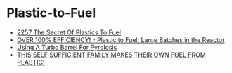 # Plastic-to-Fuel
- [2257 The Secret Of Plastics To Fuel](https://youtu.be/1nhth93KJxs)
- [OVER 100% EFFICIENCY! - Plastic to Fuel: Large Batches in the Reactor](https://youtu.be/vP_PVq9Uvx0)
- [Using A Turbo Barrel For Pyrolosis](https://youtu.be/WhaVfAu288s?list=PLJ1IAeg4485Euf5kg2copgnp0FGahTUJO)
- [THIS SELF SUFFICIENT FAMILY MAKES THEIR OWN FUEL FROM PLASTIC!](https://youtu.be/TFuTCpCVSbM)
